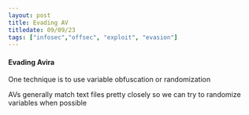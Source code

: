 ```yaml
---
layout: post
title: Evading AV
titledate: 09/09/23
tags: ["infosec","offsec", "exploit", "evasion"]
---
```


#### Evading Avira

One technique is to use variable obfuscation or randomization

AVs generally match text files pretty closely so we can try to randomize variables when possible


